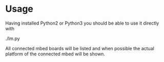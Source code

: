 Usage
=========================================================
Having installed Python2 or Python3 you should be able to use it directly with

  ./lm.py

All connected mbed boards will be listed and when possible the
actual platform of the connected mbed will be shown.
